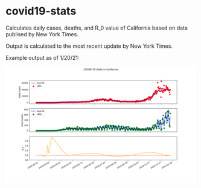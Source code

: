 # covid19-stats

Calculates daily cases, deaths, and R_0 value of California based on data publised by New York Times.

Output is calculated to the most recent update by New York Times.

Example output as of 1/20/21:

![image](https://github.com/wjma98/covid19-stats/blob/master/Figure_1.png)
